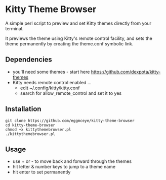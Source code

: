 # Kitty Theme Browser

A simple perl script to preview and set Kitty themes directly from your terminal.

It previews the theme using Kitty's remote control facility, and sets the theme permanently by creating the theme.conf symbolic link.

## Dependencies
* you'll need some themes - start here https://github.com/dexpota/kitty-themes
* Kitty needs remote control enabled ...
  + edit ~/.config/kitty/kitty.conf
  + search for allow_remote_control and set it to yes

## Installation    
```
git clone https://github.com/eggmceye/kitty-theme-browser
cd kitty-theme-browser
chmod +x kittythemebrowser.pl
./kittythemebrowser.pl
```
## Usage
* use + or - to move back and forward through the themes
* hit letter & number keys to jump to a theme name
* hit enter to set permanently
